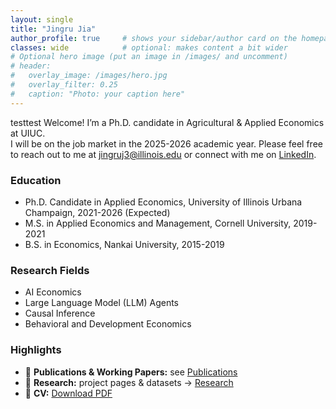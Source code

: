```yaml
---
layout: single
title: "Jingru Jia"
author_profile: true     # shows your sidebar/author card on the homepage
classes: wide            # optional: makes content a bit wider
# Optional hero image (put an image in /images/ and uncomment)
# header:
#   overlay_image: /images/hero.jpg
#   overlay_filter: 0.25
#   caption: "Photo: your caption here"
---
```

testtest
Welcome! I’m a Ph.D. candidate in Agricultural & Applied Economics at UIUC.  
I will be on the job market in the 2025-2026 academic year.
Please feel free to reach out to me at [jingruj3@illinois.edu](jingruj3@illinois.edu) or connect with me on [LinkedIn](https://www.linkedin.com/in/jingrujia/).

### Education
- Ph.D. Candidate in Applied Economics, University of Illinois Urbana Champaign, 2021-2026 (Expected)
- M.S. in Applied Economics and Management, Cornell University, 2019-2021
- B.S. in Economics, Nankai University, 2015-2019

### Research Fields
- AI Economics
- Large Language Model (LLM) Agents
- Causal Inference
- Behavioral and Development Economics

### Highlights
- 📄 **Publications & Working Papers:** see [Publications](/publications/)
- 🧪 **Research:** project pages & datasets → [Research](/research/)
- 📄 **CV:** [Download PDF](/files/JingruJia_CV.pdf)


